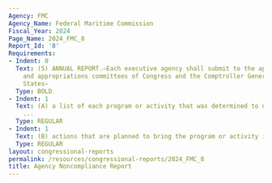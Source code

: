 ```yaml
---
Agency: FMC
Agency_Name: Federal Maritime Commission
Fiscal_Year: 2024
Page_Name: 2024_FMC_8
Report_Id: '8'
Requirements:
- Indent: 0
  Text: (5) ANNUAL REPORT.—Each executive agency shall submit to the appropriate authorizing
    and appropriations committees of Congress and the Comptroller General of the United
    States—
  Type: BOLD
- Indent: 1
  Text: (A) a list of each program or activity that was determined to not be in compliance
    ...
  Type: REGULAR
- Indent: 1
  Text: (B) actions that are planned to bring the program or activity into compliance.
  Type: REGULAR
layout: congressional-reports
permalink: /resources/congressional-reports/2024_FMC_8
title: Agency Noncompliance Report
---
```

